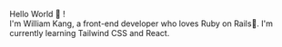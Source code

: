 Hello World 👋 !  
I'm William Kang, a front-end developer who loves Ruby on Rails💖. I'm currently learning Tailwind CSS and React.


<!---
torochu/torochu is a ✨ special ✨ repository because its `README.md` (this file) appears on your GitHub profile.
You can click the Preview link to take a look at your changes.
--->

